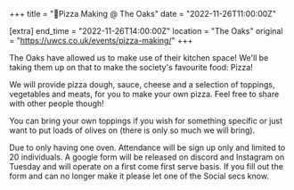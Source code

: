 +++
title = "🍕Pizza Making @ The Oaks"
date = "2022-11-26T11:00:00Z"

[extra]
end_time = "2022-11-26T14:00:00Z"
location = "The Oaks"
original = "https://uwcs.co.uk/events/pizza-making/"
+++

The Oaks have allowed us to make use of their kitchen space! We'll be taking them up on that to make the society's favourite food: Pizza!

We will provide pizza dough, sauce, cheese and a selection of toppings, vegetables and meats, for you to make your own pizza. Feel free to share with other people though! 

You can bring your own toppings if you wish for something specific or just want to put loads of olives on (there is only so much we will bring).

Due to only having one oven. Attendance will be sign up only and limited to 20 individuals. A google form will be released on discord and Instagram on Tuesday and will operate on a first come first serve basis. If you fill out the form and can no longer make it please let one of the Social secs know.
